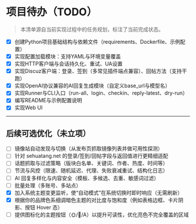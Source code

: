 # 项目待办（TODO）

> 本清单源自当前实现过程中的任务规划，标注了当前完成状态。

- [x] 创建Python项目基础结构与依赖文件（requirements、Dockerfile、示例配置）
- [x] 实现配置加载模块：支持YAML与环境变量覆盖
- [x] 实现HTTP客户端与会话持久化、重试、UA设置
- [x] 实现Discuz客户端：登录、签到（多常见插件端点兼容）、回帖方法（支持干跑）
- [x] 实现OpenAI协议兼容的AI回复生成模块（自定义base_url与模型名）
- [x] 实现Runner与CLI入口（run-all、login、checkin、reply-latest、dry-run）
- [x] 编写README与示例配置说明
- [x] 实现Web UI

---

## 后续可选优化（未立项）
- [ ] 镜像站自动发现与切换（从发布页抓取镜像列表并做可用性探测）
- [ ] 针对 sehuatang.net 的登录/签到/回帖字段与返回值进行更精细适配
- [ ] 话题抓取与过滤策略（版块白名单、关键词、作者、热度、时间等）
- [ ] 节流与风控（限速、随机延迟、代理、失败衰减重试、结构化日志）
- [ ] AI 回复多样化与内容安全（模板、多候选、去重、敏感词过滤）
- [ ] 批量处理（多账号、多站点）
- [x] 加入系统主题变更监听，使“自动模式”在系统切换时即时响应（无需刷新）
- [x] 根据你的品牌色系细调暗色主题的对比度与饱和度（例如表格边框、卡片阴影、按钮 Hover 态）
- [ ] 提供图标化的主题按钮（🌞/🌙/A）以提升可读性，优化亮色不完全覆盖的区域